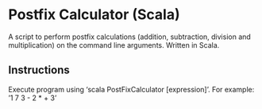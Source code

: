 # Postfix Calculator (Scala)

A script to perform postfix calculations (addition, subtraction, division and multiplication) on the command line arguments. Written in Scala.

## Instructions

Execute program using ‘scala PostFixCalculator [expression]’. For example: ’1 7 3 - 2 * + 3’
